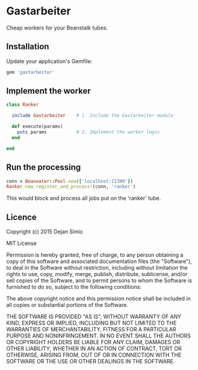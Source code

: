 # Gastarbeiter

Cheap workers for your Beanstalk tubes.


## Installation

Update your application's Gemfile:

```ruby
gem 'gastarbeiter'
```


## Implement the worker

```ruby
class Ranker

  include Gastarbeiter    # 1. Include the Gastarbeiter module

  def execute(params)
    puts params           # 2. Implement the worker logic
  end

end
```

## Run the processing

```ruby
conn = Beaneater::Pool.new(['localhost:11300'])
Ranker.new.register_and_process!(conn, 'ranker')
```

This would block and process all jobs put on the 'ranker' tube.


## Licence

Copyright (c) 2015 Dejan Simic

MIT License

Permission is hereby granted, free of charge, to any person obtaining
a copy of this software and associated documentation files (the
"Software"), to deal in the Software without restriction, including
without limitation the rights to use, copy, modify, merge, publish,
distribute, sublicense, and/or sell copies of the Software, and to
permit persons to whom the Software is furnished to do so, subject to
the following conditions:

The above copyright notice and this permission notice shall be
included in all copies or substantial portions of the Software.

THE SOFTWARE IS PROVIDED "AS IS", WITHOUT WARRANTY OF ANY KIND,
EXPRESS OR IMPLIED, INCLUDING BUT NOT LIMITED TO THE WARRANTIES OF
MERCHANTABILITY, FITNESS FOR A PARTICULAR PURPOSE AND
NONINFRINGEMENT. IN NO EVENT SHALL THE AUTHORS OR COPYRIGHT HOLDERS BE
LIABLE FOR ANY CLAIM, DAMAGES OR OTHER LIABILITY, WHETHER IN AN ACTION
OF CONTRACT, TORT OR OTHERWISE, ARISING FROM, OUT OF OR IN CONNECTION
WITH THE SOFTWARE OR THE USE OR OTHER DEALINGS IN THE SOFTWARE.
